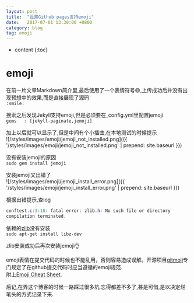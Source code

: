 ```yaml
---
layout: post
title:  "设置Github pages支持emoji"
date:   2017-07-01 13:30:00 +0800
category: blog
tag: emoji
---
```


* content
{:toc}


# emoji
在前一片文章Markdown简介里,最后使用了一个表情符号:smile:,上传成功后并没有出现预想中的效果,而是直接展现了源码  
`:smile:`  

搜索之后发现Jekyll支持emoji,但是必须要在_config.yml里配置jemoji  
`gems	: [jekyll-paginate,jemoji]`  

加上以后就可以显示了,但是中间有个小插曲,在本地测试的时候提示  
![/styles/images/emoji/jemoji_not_installed.png]({{ '/styles/images/emoji/jemoji_not_installed.png' | prepend: site.baseurl  }})  

没有安装jemoji的原因  
`sudo gem install jemoji`  

安装jemoji又出错了  
![/styles/images/emoji/jemoji_install_error.png]({{ '/styles/images/emoji/jemoji_install_error.png' | prepend: site.baseurl  }})  

根据出错提示,查log  
```java
conftest.c:3:18: fatal error: zlib.h: No such file or directory
compilation terminated.
```
依赖的[zlib](http://www.zlib.net/)没有安装  
`sudo apt-get install libz-dev`

zlib安装成功后再次安装jemoji:ok_hand:  

emoji表情在提交代码的时候也不能乱用，否则容易造成误解。开源项目[gitmoji](https://gitmoji.carloscuesta.me/)专门规定了在github提交代码时应当遵循的emoji规范.  
附上[Emoji Cheat Sheet](https://www.webpagefx.com/tools/emoji-cheat-sheet/).

后记,在弄这个博客的时候一路踩过很多坑,忘得都差不多了,甚是可惜,是以决定烂笔头的方式记录下来.

